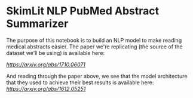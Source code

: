 # SkimLit NLP PubMed Abstract Summarizer

The purpose of this notebook is to build an NLP model to make reading medical abstracts easier. The paper we're replicating (the source of the dataset we'll be using) is available here:

*https://arxiv.org/abs/1710.06071*

And reading through the paper above, we see that the model architecture that they used to achieve their best results is available here:
*https://arxiv.org/abs/1612.05251*
